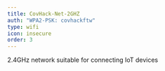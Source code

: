 ```yaml
---
title: CovHack-Net-2GHZ
auth: "WPA2-PSK: covhackftw"
type: wifi
icon: insecure
order: 3
---
```


2.4GHz network suitable for connecting IoT devices
